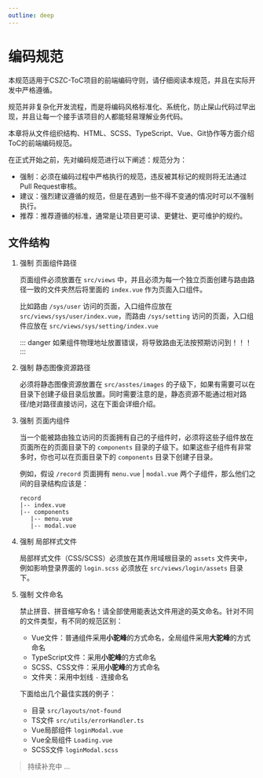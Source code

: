 ```yaml
---
outline: deep
---
```


# 编码规范

本规范适用于CSZC-ToC项目的前端编码守则，请仔细阅读本规范，并且在实际开发中严格遵循。

规范并非复杂化开发流程，而是将编码风格标准化、系统化，防止屎山代码过早出现，并且让每一个接手该项目的人都能轻易理解业务代码。

本章将从文件组织结构、HTML、SCSS、TypeScript、Vue、Git协作等方面介绍ToC的前端编码规范。

在正式开始之前，先对编码规范进行以下阐述：规范分为：

<script setup>
import Tag from './components/Tag.vue'
</script>

- <Tag :level="1">强制</Tag>：必须在编码过程中严格执行的规范，违反被其标记的规则将无法通过Pull Request审核。
- <Tag :level="2">建议</Tag>：强烈建议遵循的规范，但是在遇到一些不得不变通的情况时可以不强制执行。
- <Tag :level="3">推荐</Tag>：推荐遵循的标准，通常是让项目更可读、更健壮、更可维护的规约。

## 文件结构

1. <Tag :level="1">强制</Tag> 页面组件路径

    页面组件必须放置在 `src/views` 中，并且必须为每一个独立页面创建与路由路径一致的文件夹然后将里面的 `index.vue` 作为页面入口组件。

    比如路由 `/sys/user` 访问的页面，入口组件应放在 `src/views/sys/user/index.vue`，而路由 `/sys/setting` 访问的页面，入口组件应放在 `src/views/sys/setting/index.vue`

    ::: danger
    如果组件物理地址放置错误，将导致路由无法按预期访问到！！！
    :::

2. <Tag :level="1">强制</Tag> 静态图像资源路径

    必须将静态图像资源放置在 `src/asstes/images` 的子级下，如果有需要可以在目录下创建子级目录后放置。同时需要注意的是，静态资源不能通过相对路径/绝对路径直接访问，这在下面会详细介绍。

3. <Tag :level="1">强制</Tag> 页面内组件

    当一个能被路由独立访问的页面拥有自己的子组件时，必须将这些子组件放在页面所在的页面目录下的 `components` 目录的子级下。如果这些子组件有非常多时，你也可以在页面目录下的 `components` 目录下创建子目录。

    例如，假设 `/record` 页面拥有 `menu.vue` | `modal.vue` 两个子组件，那么他们之间的目录结构应该是：

    ```shell
    record
    |-- index.vue
    |-- components
       |-- menu.vue
       |-- modal.vue
    ```

4. <Tag :level="1">强制</Tag> 局部样式文件

    局部样式文件（CSS/SCSS）必须放在其作用域根目录的 `assets` 文件夹中，例如影响登录界面的 `login.scss` 必须放在 `src/views/login/assets` 目录下。

5. <Tag :level="1">强制</Tag> 文件命名

    禁止拼音、拼音缩写命名！请全部使用能表达文件用途的英文命名。针对不同的文件类型，有不同的规范区别：

    - Vue文件：普通组件采用**小驼峰**的方式命名，全局组件采用**大驼峰**的方式命名
    - TypeScript文件：采用**小驼峰**的方式命名
    - SCSS、CSS文件：采用**小驼峰**的方式命名
    - 文件夹：采用中划线 `-` 连接命名

    下面给出几个最佳实践的例子：
        
    - 目录 `src/layouts/not-found`
    - TS文件 `src/utils/errorHandler.ts`
    - Vue局部组件 `loginModal.vue`
    - Vue全局组件 `Loading.vue`
    - SCSS文件 `loginModal.scss`

> 持续补充中 ...



